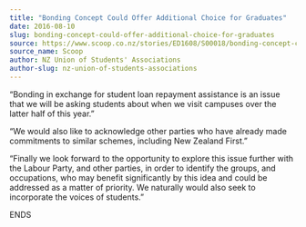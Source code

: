 ```yaml
---
title: "Bonding Concept Could Offer Additional Choice for Graduates"
date: 2016-08-10
slug: bonding-concept-could-offer-additional-choice-for-graduates
source: https://www.scoop.co.nz/stories/ED1608/S00018/bonding-concept-could-offer-additional-choice-for-graduates.htm
source_name: Scoop
author: NZ Union of Students' Associations
author-slug: nz-union-of-students-associations
---
```


<p>“Bonding
    in exchange for student loan repayment assistance is an
    issue that we will be asking students about when we visit
    campuses over the latter half of this year.” </p>

<p>“We
    would also like to acknowledge other parties who have
    already made commitments to similar schemes, including New
    Zealand First.” </p>

<p>“Finally we look forward to the
    opportunity to explore this issue further with the Labour
    Party, and other parties, in order to identify the groups,
    and occupations, who may benefit significantly by this idea
    and could be addressed as a matter of priority. We naturally
    would also seek to incorporate the voices of students.”
</p>

<p>ENDS
</p>
